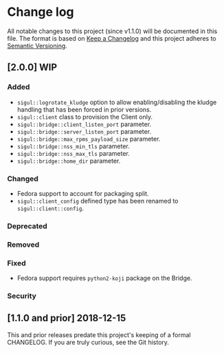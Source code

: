 <!--
# This file is part of the doubledog-sigul Puppet module.
# Copyright 2018 John Florian
# SPDX-License-Identifier: GPL-3.0-or-later

Template

## [VERSION] DATE/WIP
### Added
### Changed
### Deprecated
### Removed
### Fixed
### Security

-->

# Change log

All notable changes to this project (since v1.1.0) will be documented in this file.  The format is based on [Keep a Changelog](http://keepachangelog.com/en/1.0.0/) and this project adheres to [Semantic Versioning](http://semver.org).

## [2.0.0] WIP
### Added
- `sigul::logrotate_kludge` option to allow enabling/disabling the kludge handling that has been forced in prior versions.
- `sigul::client` class to provision the Client only.
- `sigul::bridge::client_listen_port` parameter.
- `sigul::bridge::server_listen_port` parameter.
- `sigul::bridge::max_rpms_payload_size` parameter.
- `sigul::bridge::nss_min_tls` parameter.
- `sigul::bridge::nss_max_tls` parameter.
- `sigul::bridge::home_dir` parameter.
### Changed
- Fedora support to account for packaging split.
- `sigul::client_config` defined type has been renamed to `sigul::client::config`.
### Deprecated
### Removed
### Fixed
- Fedora support requires `python2-koji` package on the Bridge.
### Security

## [1.1.0 and prior] 2018-12-15

This and prior releases predate this project's keeping of a formal CHANGELOG.  If you are truly curious, see the Git history.

